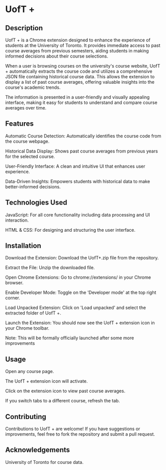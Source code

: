# UofT +

## Description

UofT + is a Chrome extension designed to enhance the experience of students at the University of Toronto. It provides immediate access to past course averages from previous semesters, aiding students in making informed decisions about their course selections.

When a user is browsing courses on the university's course website, UofT + automatically extracts the course code and utilizes a comprehensive JSON file containing historical course data. This allows the extension to display a list of past course averages, offering valuable insights into the course's academic trends.

The information is presented in a user-friendly and visually appealing interface, making it easy for students to understand and compare course averages over time.

## Features

Automatic Course Detection: Automatically identifies the course code from the course webpage.

Historical Data Display: Shows past course averages from previous years for the selected course.

User-Friendly Interface: A clean and intuitive UI that enhances user experience.

Data-Driven Insights: Empowers students with historical data to make better-informed decisions.

## Technologies Used

JavaScript: For all core functionality including data processing and UI interaction.

HTML & CSS: For designing and structuring the user interface.

## Installation

Download the Extension: Download the UofT+.zip file from the repository.

Extract the File: Unzip the downloaded file.

Open Chrome Extensions: Go to chrome://extensions/ in your Chrome browser.

Enable Developer Mode: Toggle on the 'Developer mode' at the top right corner.

Load Unpacked Extension: Click on 'Load unpacked' and select the extracted folder of UofT +.

Launch the Extension: You should now see the UofT + extension icon in your Chrome toolbar.

Note: This will be formally officially launched after some more improvements

## Usage

Open any course page.

The UofT + extension icon will activate.

Click on the extension icon to view past course averages.

If you switch tabs to a different course, refresh the tab. 

## Contributing

Contributions to UofT + are welcome! If you have suggestions or improvements, feel free to fork the 
repository and submit a pull request.

## Acknowledgements

University of Toronto for course data.